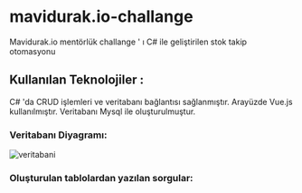 # mavidurak.io-challange
Mavidurak.io mentörlük challange ' ı  C# ile geliştirilen stok takip otomasyonu 
## **Kullanılan Teknolojiler** : 
C# 'da CRUD işlemleri ve veritabanı bağlantısı sağlanmıştır.
Arayüzde Vue.js kullanılmıştır.
Veritabanı Mysql ile oluşturulmuştur.

### **Veritabanı Diyagramı**:

![veritabani](https://user-images.githubusercontent.com/77885953/149618507-7404bd74-e3e7-49f4-aee0-8ec147dc79ad.png)

### Oluşturulan tablolardan yazılan sorgular:
